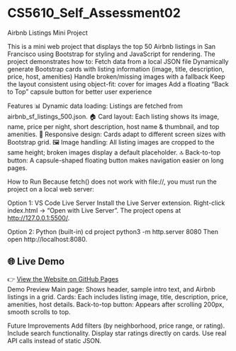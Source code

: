 # CS5610_Self_Assessment02
Airbnb Listings Mini Project

This is a mini web project that displays the top 50 Airbnb listings in San Francisco using Bootstrap for styling and JavaScript for rendering.
The project demonstrates how to:
Fetch data from a local JSON file
Dynamically generate Bootstrap cards with listing information (image, title, description, price, host, amenities)
Handle broken/missing images with a fallback
Keep the layout consistent using object-fit: cover for images
Add a floating “Back to Top” capsule button for better user experience

Features
📊 Dynamic data loading: Listings are fetched from airbnb_sf_listings_500.json.
🏠 Card layout: Each listing shows its image, name, price per night, short description, host name & thumbnail, and top amenities.
📱 Responsive design: Cards adapt to different screen sizes with Bootstrap grid.
🖼 Image handling: All listing images are cropped to the same height; broken images display a default placeholder.
🔝 Back-to-top button: A capsule-shaped floating button makes navigation easier on long pages.

How to Run
Because fetch() does not work with file://, you must run the project on a local web server:

Option 1: VS Code Live Server
Install the Live Server extension.
Right-click index.html → “Open with Live Server”.
The project opens at http://127.0.0.1:5500/.

Option 2: Python (built-in)
cd project
python3 -m http.server 8080
Then open http://localhost:8080.

## 🌐 Live Demo
👉 [View the Website on GitHub Pages](https://github.com/GideonCCC/CS5610_Self_Assessment02.git)  
Demo Preview
Main page: Shows header, sample intro text, and Airbnb listings in a grid.
Cards: Each includes listing image, title, description, price, amenities, host details.
Back-to-top button: Appears after scrolling 200px, smooth scrolls to top.

Future Improvements
Add filters (by neighborhood, price range, or rating).
Include search functionality.
Display star ratings directly on cards.
Use real API calls instead of static JSON.
